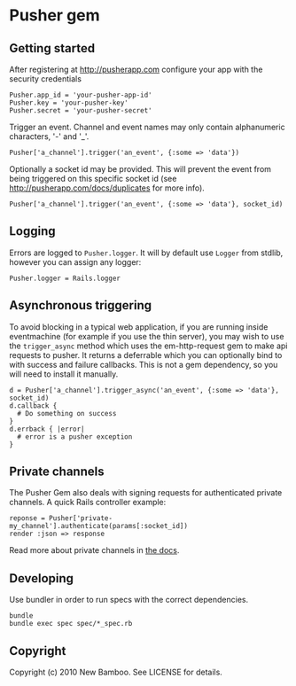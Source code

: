 Pusher gem
==========

Getting started
---------------

After registering at <http://pusherapp.com> configure your app with the security credentials

    Pusher.app_id = 'your-pusher-app-id'
    Pusher.key = 'your-pusher-key'
    Pusher.secret = 'your-pusher-secret'

Trigger an event. Channel and event names may only contain alphanumeric characters, '-' and '_'.

    Pusher['a_channel'].trigger('an_event', {:some => 'data'})

Optionally a socket id may be provided. This will prevent the event from being triggered on this specific socket id (see <http://pusherapp.com/docs/duplicates> for more info).

    Pusher['a_channel'].trigger('an_event', {:some => 'data'}, socket_id)

Logging
-------

Errors are logged to `Pusher.logger`. It will by default use `Logger` from stdlib, however you can assign any logger:

    Pusher.logger = Rails.logger

Asynchronous triggering
-----------------------

To avoid blocking in a typical web application, if you are running inside eventmachine (for example if you use the thin server), you may wish to use the `trigger_async` method which uses the em-http-request gem to make api requests to pusher. It returns a deferrable which you can optionally bind to with success and failure callbacks. This is not a gem dependency, so you will need to install it manually.

    d = Pusher['a_channel'].trigger_async('an_event', {:some => 'data'}, socket_id)
    d.callback {
      # Do something on success
    }
    d.errback { |error|
      # error is a pusher exception
    }

Private channels
-----------------------
The Pusher Gem also deals with signing requests for authenticated private channels. A quick Rails controller example:

    reponse = Pusher['private-my_channel'].authenticate(params[:socket_id])
    render :json => response
    
Read more about private channels in [the docs](http://pusherapp.com/docs/private_channels).

Developing
----------

Use bundler in order to run specs with the correct dependencies.

    bundle
    bundle exec spec spec/*_spec.rb

Copyright
---------

Copyright (c) 2010 New Bamboo. See LICENSE for details.
